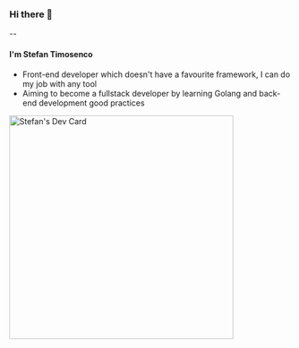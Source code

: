 ### Hi there 👋
--

#### I'm Stefan Timosenco

- Front-end developer which doesn't have a favourite framework, I can do my job with any tool
- Aiming to become a fullstack developer by learning Golang and back-end development good practices

<!--
**st3fun1/st3fun1** is a ✨ _special_ ✨ repository because its `README.md` (this file) appears on your GitHub profile.

Here are some ideas to get you started:

- 🔭 I’m currently working on ...
- 👯 I’m looking to collaborate on ...
- 🤔 I’m looking for help with ...
- 💬 Ask me about ...
- 📫 How to reach me: ...
- 😄 Pronouns: ...
- ⚡ Fun fact: ...
-->
<a href="https://app.daily.dev/stefantimosenco"><img src="https://api.daily.dev/devcards/77847b231c93458ab134ccbc64c6f200.png?r=io5" width="400" alt="Stefan's Dev Card"/></a>
